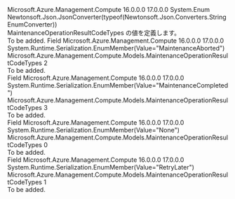 <Type Name="MaintenanceOperationResultCodeTypes" FullName="Microsoft.Azure.Management.Compute.Models.MaintenanceOperationResultCodeTypes">
  <TypeSignature Language="C#" Value="public enum MaintenanceOperationResultCodeTypes" />
  <TypeSignature Language="ILAsm" Value=".class public auto ansi sealed MaintenanceOperationResultCodeTypes extends System.Enum" />
  <TypeSignature Language="DocId" Value="T:Microsoft.Azure.Management.Compute.Models.MaintenanceOperationResultCodeTypes" />
  <TypeSignature Language="VB.NET" Value="Public Enum MaintenanceOperationResultCodeTypes" />
  <TypeSignature Language="F#" Value="type MaintenanceOperationResultCodeTypes = " />
  <AssemblyInfo>
    <AssemblyName>Microsoft.Azure.Management.Compute</AssemblyName>
    <AssemblyVersion>16.0.0.0</AssemblyVersion>
    <AssemblyVersion>17.0.0.0</AssemblyVersion>
  </AssemblyInfo>
  <Base>
    <BaseTypeName>System.Enum</BaseTypeName>
  </Base>
  <Attributes>
    <Attribute>
      <AttributeName>Newtonsoft.Json.JsonConverter(typeof(Newtonsoft.Json.Converters.StringEnumConverter))</AttributeName>
    </Attribute>
  </Attributes>
  <Docs>
    <summary>
            MaintenanceOperationResultCodeTypes の値を定義します。
            </summary>
    <remarks>To be added.</remarks>
  </Docs>
  <Members>
    <Member MemberName="MaintenanceAborted">
      <MemberSignature Language="C#" Value="MaintenanceAborted" />
      <MemberSignature Language="ILAsm" Value=".field public static literal valuetype Microsoft.Azure.Management.Compute.Models.MaintenanceOperationResultCodeTypes MaintenanceAborted = int32(2)" />
      <MemberSignature Language="DocId" Value="F:Microsoft.Azure.Management.Compute.Models.MaintenanceOperationResultCodeTypes.MaintenanceAborted" />
      <MemberSignature Language="VB.NET" Value="MaintenanceAborted" />
      <MemberSignature Language="F#" Value="MaintenanceAborted = 2" Usage="Microsoft.Azure.Management.Compute.Models.MaintenanceOperationResultCodeTypes.MaintenanceAborted" />
      <MemberType>Field</MemberType>
      <AssemblyInfo>
        <AssemblyName>Microsoft.Azure.Management.Compute</AssemblyName>
        <AssemblyVersion>16.0.0.0</AssemblyVersion>
        <AssemblyVersion>17.0.0.0</AssemblyVersion>
      </AssemblyInfo>
      <Attributes>
        <Attribute>
          <AttributeName>System.Runtime.Serialization.EnumMember(Value="MaintenanceAborted")</AttributeName>
        </Attribute>
      </Attributes>
      <ReturnValue>
        <ReturnType>Microsoft.Azure.Management.Compute.Models.MaintenanceOperationResultCodeTypes</ReturnType>
      </ReturnValue>
      <MemberValue>2</MemberValue>
      <Docs>
        <summary>To be added.</summary>
      </Docs>
    </Member>
    <Member MemberName="MaintenanceCompleted">
      <MemberSignature Language="C#" Value="MaintenanceCompleted" />
      <MemberSignature Language="ILAsm" Value=".field public static literal valuetype Microsoft.Azure.Management.Compute.Models.MaintenanceOperationResultCodeTypes MaintenanceCompleted = int32(3)" />
      <MemberSignature Language="DocId" Value="F:Microsoft.Azure.Management.Compute.Models.MaintenanceOperationResultCodeTypes.MaintenanceCompleted" />
      <MemberSignature Language="VB.NET" Value="MaintenanceCompleted" />
      <MemberSignature Language="F#" Value="MaintenanceCompleted = 3" Usage="Microsoft.Azure.Management.Compute.Models.MaintenanceOperationResultCodeTypes.MaintenanceCompleted" />
      <MemberType>Field</MemberType>
      <AssemblyInfo>
        <AssemblyName>Microsoft.Azure.Management.Compute</AssemblyName>
        <AssemblyVersion>16.0.0.0</AssemblyVersion>
        <AssemblyVersion>17.0.0.0</AssemblyVersion>
      </AssemblyInfo>
      <Attributes>
        <Attribute>
          <AttributeName>System.Runtime.Serialization.EnumMember(Value="MaintenanceCompleted")</AttributeName>
        </Attribute>
      </Attributes>
      <ReturnValue>
        <ReturnType>Microsoft.Azure.Management.Compute.Models.MaintenanceOperationResultCodeTypes</ReturnType>
      </ReturnValue>
      <MemberValue>3</MemberValue>
      <Docs>
        <summary>To be added.</summary>
      </Docs>
    </Member>
    <Member MemberName="None">
      <MemberSignature Language="C#" Value="None" />
      <MemberSignature Language="ILAsm" Value=".field public static literal valuetype Microsoft.Azure.Management.Compute.Models.MaintenanceOperationResultCodeTypes None = int32(0)" />
      <MemberSignature Language="DocId" Value="F:Microsoft.Azure.Management.Compute.Models.MaintenanceOperationResultCodeTypes.None" />
      <MemberSignature Language="VB.NET" Value="None" />
      <MemberSignature Language="F#" Value="None = 0" Usage="Microsoft.Azure.Management.Compute.Models.MaintenanceOperationResultCodeTypes.None" />
      <MemberType>Field</MemberType>
      <AssemblyInfo>
        <AssemblyName>Microsoft.Azure.Management.Compute</AssemblyName>
        <AssemblyVersion>16.0.0.0</AssemblyVersion>
        <AssemblyVersion>17.0.0.0</AssemblyVersion>
      </AssemblyInfo>
      <Attributes>
        <Attribute>
          <AttributeName>System.Runtime.Serialization.EnumMember(Value="None")</AttributeName>
        </Attribute>
      </Attributes>
      <ReturnValue>
        <ReturnType>Microsoft.Azure.Management.Compute.Models.MaintenanceOperationResultCodeTypes</ReturnType>
      </ReturnValue>
      <MemberValue>0</MemberValue>
      <Docs>
        <summary>To be added.</summary>
      </Docs>
    </Member>
    <Member MemberName="RetryLater">
      <MemberSignature Language="C#" Value="RetryLater" />
      <MemberSignature Language="ILAsm" Value=".field public static literal valuetype Microsoft.Azure.Management.Compute.Models.MaintenanceOperationResultCodeTypes RetryLater = int32(1)" />
      <MemberSignature Language="DocId" Value="F:Microsoft.Azure.Management.Compute.Models.MaintenanceOperationResultCodeTypes.RetryLater" />
      <MemberSignature Language="VB.NET" Value="RetryLater" />
      <MemberSignature Language="F#" Value="RetryLater = 1" Usage="Microsoft.Azure.Management.Compute.Models.MaintenanceOperationResultCodeTypes.RetryLater" />
      <MemberType>Field</MemberType>
      <AssemblyInfo>
        <AssemblyName>Microsoft.Azure.Management.Compute</AssemblyName>
        <AssemblyVersion>16.0.0.0</AssemblyVersion>
        <AssemblyVersion>17.0.0.0</AssemblyVersion>
      </AssemblyInfo>
      <Attributes>
        <Attribute>
          <AttributeName>System.Runtime.Serialization.EnumMember(Value="RetryLater")</AttributeName>
        </Attribute>
      </Attributes>
      <ReturnValue>
        <ReturnType>Microsoft.Azure.Management.Compute.Models.MaintenanceOperationResultCodeTypes</ReturnType>
      </ReturnValue>
      <MemberValue>1</MemberValue>
      <Docs>
        <summary>To be added.</summary>
      </Docs>
    </Member>
  </Members>
</Type>